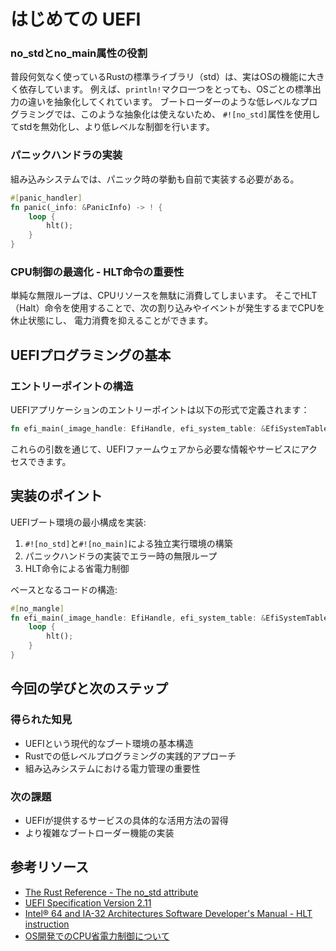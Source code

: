 # はじめての UEFI

### no_stdとno_main属性の役割

普段何気なく使っているRustの標準ライブラリ（std）は、実はOSの機能に大きく依存しています。
例えば、`println!`マクロ一つをとっても、OSごとの標準出力の違いを抽象化してくれています。
ブートローダーのような低レベルなプログラミングでは、このような抽象化は使えないため、
`#![no_std]`属性を使用してstdを無効化し、より低レベルな制御を行います。

### パニックハンドラの実装

組み込みシステムでは、パニック時の挙動も自前で実装する必要がある。

```rust
#[panic_handler]
fn panic(_info: &PanicInfo) -> ! {
    loop {
        hlt();
    }
}
```

### CPU制御の最適化 - HLT命令の重要性

単純な無限ループは、CPUリソースを無駄に消費してしまいます。
そこでHLT（Halt）命令を使用することで、次の割り込みやイベントが発生するまでCPUを休止状態にし、
電力消費を抑えることができます。

## UEFIプログラミングの基本

### エントリーポイントの構造

UEFIアプリケーションのエントリーポイントは以下の形式で定義されます：

```rust
fn efi_main(_image_handle: EfiHandle, efi_system_table: &EfiSystemTable)
```

これらの引数を通じて、UEFIファームウェアから必要な情報やサービスにアクセスできます。

## 実装のポイント

UEFIブート環境の最小構成を実装:

1. `#![no_std]`と`#![no_main]`による独立実行環境の構築
2. パニックハンドラの実装でエラー時の無限ループ
3. HLT命令による省電力制御

ベースとなるコードの構造:
```rust
#[no_mangle]
fn efi_main(_image_handle: EfiHandle, efi_system_table: &EfiSystemTable) {
    loop {
        hlt();
    }
}
```

## 今回の学びと次のステップ

### 得られた知見
- UEFIという現代的なブート環境の基本構造
- Rustでの低レベルプログラミングの実践的アプローチ
- 組み込みシステムにおける電力管理の重要性

### 次の課題
- UEFIが提供するサービスの具体的な活用方法の習得
- より複雑なブートローダー機能の実装

## 参考リソース
- [The Rust Reference - The no_std attribute](https://doc.rust-lang.org/reference/attributes/diagnostics.html#the-no_std-attribute)
- [UEFI Specification Version 2.11](https://uefi.org/specs/UEFI/2.11/04_EFI_System_Table.html)
- [Intel® 64 and IA-32 Architectures Software Developer's Manual - HLT instruction](https://www.intel.com/content/dam/www/public/us/en/documents/manuals/64-ia-32-architectures-software-developer-vol-2a-manual.pdf)
- [OS開発でのCPU省電力制御について](https://wiki.osdev.org/Power_Management)
